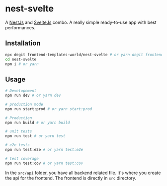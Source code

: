 # nest-svelte

A [NestJs](https://nestjs.com) and [SvelteJs](https://svelte.dev) combo. A really simple ready-to-use app with best performances.

## Installation

```bash
npx degit frontend-templates-world/nest-svelte # or yarn degit frontend-template-world/nest-svelte
cd nest-svelte
npm i # or yarn
```

## Usage

```bash
# Developement
npm run dev # or yarn dev

# production mode
npm run start:prod # or yarn start:prod

# Production
npm run build # or yarn build

# unit tests
npm run test # or yarn test

# e2e tests
npm run test:e2e # or yarn test:e2e

# test coverage
npm run test:cov # or yarn test:cov
```

In the ``src/api`` folder, you have all backend related file. It's where you create the api for the frontend.
The frontend is directly in ``src`` directory.
